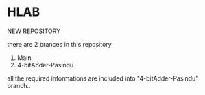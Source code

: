 # HLAB
NEW REPOSITORY  

there  are  2  brances  in this  repository
  1)  Main
  2)  4-bitAdder-Pasindu

all  the required informations  are  included  into  "4-bitAdder-Pasindu"  branch..
